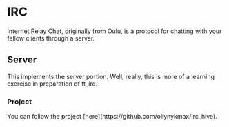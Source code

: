 <h1> IRC </h1>
Internet Relay Chat, originally from Oulu, is a protocol for chatting with your fellow clients through a server.
<h2> Server </h2>
This implements the server portion. Well, really, this is more of a learning exercise in preparation of ft_irc.
<h3> Project </h3>
You can follow the project [here](https://github.com/oliynykmax/irc_hive).
